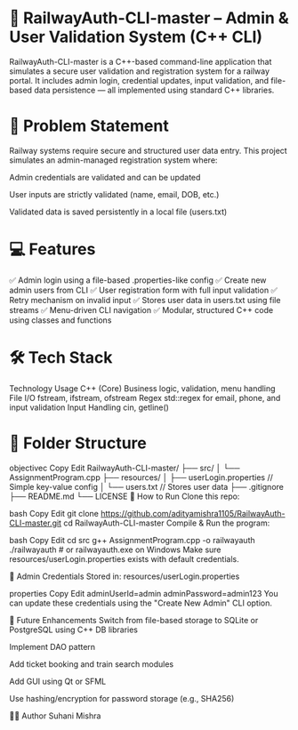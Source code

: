 <h1>🚆 RailwayAuth-CLI-master – Admin & User Validation System (C++ CLI)</h1>
RailwayAuth-CLI-master is a C++-based command-line application that simulates a secure user validation and registration system for a railway portal.
It includes admin login, credential updates, input validation, and file-based data persistence — all implemented using standard C++ libraries. <br>

<h1>🧠 Problem Statement </h1>
Railway systems require secure and structured user data entry.
This project simulates an admin-managed registration system where:

Admin credentials are validated and can be updated

User inputs are strictly validated (name, email, DOB, etc.)

Validated data is saved persistently in a local file (users.txt) <br>

<h1>💻 Features</h1>
✅ Admin login using a file-based .properties-like config
✅ Create new admin users from CLI
✅ User registration form with full input validation
✅ Retry mechanism on invalid input
✅ Stores user data in users.txt using file streams
✅ Menu-driven CLI navigation
✅ Modular, structured C++ code using classes and functions <br>

<h1>🛠️ Tech Stack</h1>
Technology	Usage
C++ (Core)	Business logic, validation, menu handling
File I/O	fstream, ifstream, ofstream
Regex	std::regex for email, phone, and input validation
Input Handling	cin, getline()

<h1>📁 Folder Structure </h1>
objectivec
Copy
Edit
RailwayAuth-CLI-master/
├── src/
│   └── AssignmentProgram.cpp
├── resources/
│   ├── userLogin.properties   // Simple key-value config
│   └── users.txt              // Stores user data
├── .gitignore
├── README.md
└── LICENSE
🚀 How to Run
Clone this repo:

bash
Copy
Edit
git clone https://github.com/adityamishra1105/RailwayAuth-CLI-master.git
cd RailwayAuth-CLI-master
Compile & Run the program:

bash
Copy
Edit
cd src
g++ AssignmentProgram.cpp -o railwayauth
./railwayauth   # or railwayauth.exe on Windows
Make sure resources/userLogin.properties exists with default credentials.

🔐 Admin Credentials
Stored in: resources/userLogin.properties

properties
Copy
Edit
adminUserId=admin
adminPassword=admin123
You can update these credentials using the "Create New Admin" CLI option.

📌 Future Enhancements
Switch from file-based storage to SQLite or PostgreSQL using C++ DB libraries

Implement DAO pattern

Add ticket booking and train search modules

Add GUI using Qt or SFML

Use hashing/encryption for password storage (e.g., SHA256)

🧑‍💻 Author
Suhani Mishra

